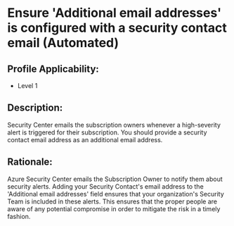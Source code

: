# Ensure 'Additional email addresses' is configured with a security contact email (Automated)

## Profile Applicability:

- Level 1

## Description:

Security Center emails the subscription owners whenever a high-severity alert is triggered for their subscription. You should provide a security contact email address as an additional email address.

## Rationale:

Azure Security Center emails the Subscription Owner to notify them about security alerts. Adding your Security Contact's email address to the 'Additional email addresses' field ensures that your organization's Security Team is included in these alerts. This ensures that the proper people are aware of any potential compromise in order to mitigate the risk in a timely fashion.
